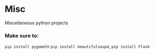 # Misc
Miscellaneous python projects

### Make sure to:
``` pip install pygame ```\n
``` pip install beautifulsoup4 ```,
``` pip install Flask ```
